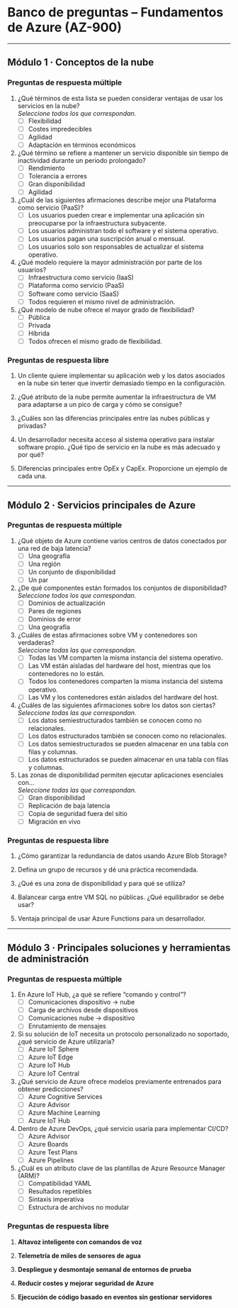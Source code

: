 # Banco de preguntas – Fundamentos de Azure (AZ-900)

---

## Módulo 1 · Conceptos de la nube  

### Preguntas de respuesta múltiple
1. ¿Qué términos de esta lista se pueden considerar ventajas de usar los servicios en la nube?  
   *Seleccione todos los que correspondan.*
   - [ ] Flexibilidad  
   - [ ] Costes impredecibles  
   - [ ] Agilidad  
   - [ ] Adaptación en términos económicos  

2. ¿Qué término se refiere a mantener un servicio disponible sin tiempo de inactividad durante un periodo prolongado?  
   - [ ] Rendimiento  
   - [ ] Tolerancia a errores  
   - [ ] Gran disponibilidad  
   - [ ] Agilidad  

3. ¿Cuál de las siguientes afirmaciones describe mejor una Plataforma como servicio (PaaS)?  
   - [ ] Los usuarios pueden crear e implementar una aplicación sin preocuparse por la infraestructura subyacente.  
   - [ ] Los usuarios administran todo el software y el sistema operativo.  
   - [ ] Los usuarios pagan una suscripción anual o mensual.  
   - [ ] Los usuarios solo son responsables de actualizar el sistema operativo.  

4. ¿Qué modelo requiere la mayor administración por parte de los usuarios?  
   - [ ] Infraestructura como servicio (IaaS)  
   - [ ] Plataforma como servicio (PaaS)  
   - [ ] Software como servicio (SaaS)  
   - [ ] Todos requieren el mismo nivel de administración.  

5. ¿Qué modelo de nube ofrece el mayor grado de flexibilidad?  
   - [ ] Pública  
   - [ ] Privada  
   - [ ] Híbrida  
   - [ ] Todos ofrecen el mismo grado de flexibilidad.  

### Preguntas de respuesta libre
1. Un cliente quiere implementar su aplicación web y los datos asociados en la nube sin tener que invertir demasiado tiempo en la configuración.  

2. ¿Qué atributo de la nube permite aumentar la infraestructura de VM para adaptarse a un pico de carga y cómo se consigue?  

3. ¿Cuáles son las diferencias principales entre las nubes públicas y privadas?  

4. Un desarrollador necesita acceso al sistema operativo para instalar software propio. ¿Qué tipo de servicio en la nube es más adecuado y por qué?  

5. Diferencias principales entre OpEx y CapEx. Proporcione un ejemplo de cada una.  

---

## Módulo 2 · Servicios principales de Azure  

### Preguntas de respuesta múltiple
1. ¿Qué objeto de Azure contiene varios centros de datos conectados por una red de baja latencia?  
   - [ ] Una geografía  
   - [ ] Una región  
   - [ ] Un conjunto de disponibilidad  
   - [ ] Un par  

2. ¿De qué componentes están formados los conjuntos de disponibilidad?  
   *Seleccione todos los que correspondan.*  
   - [ ] Dominios de actualización  
   - [ ] Pares de regiones  
   - [ ] Dominios de error  
   - [ ] Una geografía  

3. ¿Cuáles de estas afirmaciones sobre VM y contenedores son verdaderas?  
   *Seleccione todas las que correspondan.*  
   - [ ] Todas las VM comparten la misma instancia del sistema operativo.  
   - [ ] Las VM están aisladas del hardware del host, mientras que los contenedores no lo están.  
   - [ ] Todos los contenedores comparten la misma instancia del sistema operativo.  
   - [ ] Las VM y los contenedores están aislados del hardware del host.  

4. ¿Cuáles de las siguientes afirmaciones sobre los datos son ciertas?  
   *Seleccione todas las que correspondan.*  
   - [ ] Los datos semiestructurados también se conocen como no relacionales.  
   - [ ] Los datos estructurados también se conocen como no relacionales.  
   - [ ] Los datos semiestructurados se pueden almacenar en una tabla con filas y columnas.  
   - [ ] Los datos estructurados se pueden almacenar en una tabla con filas y columnas.  

5. Las zonas de disponibilidad permiten ejecutar aplicaciones esenciales con…  
   *Seleccione todas las que correspondan.*  
   - [ ] Gran disponibilidad  
   - [ ] Replicación de baja latencia  
   - [ ] Copia de seguridad fuera del sitio  
   - [ ] Migración en vivo  

### Preguntas de respuesta libre
1. ¿Cómo garantizar la redundancia de datos usando Azure Blob Storage?  

2. Defina un grupo de recursos y dé una práctica recomendada.   

3. ¿Qué es una zona de disponibilidad y para qué se utiliza?   

4. Balancear carga entre VM SQL no públicas. ¿Qué equilibrador se debe usar?  

5. Ventaja principal de usar Azure Functions para un desarrollador.  

---

## Módulo 3 · Principales soluciones y herramientas de administración  

### Preguntas de respuesta múltiple
1. En Azure IoT Hub, ¿a qué se refiere “comando y control”?  
   - [ ] Comunicaciones dispositivo → nube  
   - [ ] Carga de archivos desde dispositivos  
   - [ ] Comunicaciones nube → dispositivo  
   - [ ] Enrutamiento de mensajes  

2. Si su solución de IoT necesita un protocolo personalizado no soportado, ¿qué servicio de Azure utilizaría?  
   - [ ] Azure IoT Sphere  
   - [ ] Azure IoT Edge  
   - [ ] Azure IoT Hub  
   - [ ] Azure IoT Central  

3. ¿Qué servicio de Azure ofrece modelos previamente entrenados para obtener predicciones?  
   - [ ] Azure Cognitive Services  
   - [ ] Azure Advisor  
   - [ ] Azure Machine Learning  
   - [ ] Azure IoT Hub  

4. Dentro de Azure DevOps, ¿qué servicio usaría para implementar CI/CD?  
   - [ ] Azure Advisor  
   - [ ] Azure Boards  
   - [ ] Azure Test Plans  
   - [ ] Azure Pipelines  

5. ¿Cuál es un atributo clave de las plantillas de Azure Resource Manager (ARM)?  
   - [ ] Compatibilidad YAML  
   - [ ] Resultados repetibles  
   - [ ] Sintaxis imperativa  
   - [ ] Estructura de archivos no modular  

### Preguntas de respuesta **libre**
1. **Altavoz inteligente con comandos de voz**  

2. **Telemetría de miles de sensores de agua**    

3. **Despliegue y desmontaje semanal de entornos de prueba**  

4. **Reducir costes y mejorar seguridad de Azure**  

5. **Ejecución de código basado en eventos sin gestionar servidores**  